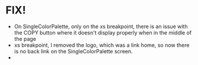 # FIX!

- On SingleColorPalette, only on the xs breakpoint, there is an issue with the COPY button where it doesn't display properly when in the middle of the page
- xs breakpoint, I removed the logo, which was a link home, so now there is no back link on the SingleColorPalette screen.
-
